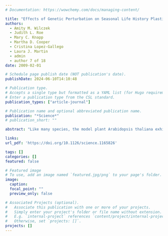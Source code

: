 ```yaml
---
# Documentation: https://wowchemy.com/docs/managing-content/

title: "Effects of Genetic Perturbation on Seasonal Life History Plasticity"
authors: 
  - Amity M. Wilczek
  - Judith L. Roe
  - Mary C. Knapp
  - Martha D. Cooper
  - Cristina Lopez-Gallego
  - Laura J. Martin
  - admin
  - author 7 of 18
date: 2009-02-01

# Schedule page publish date (NOT publication's date).
publishDate: 2024-06-10T14:10:48

# Publication type.
# Accepts a single type but formatted as a YAML list (for Hugo requirements).
# Enter a publication type from the CSL standard.
publication_types: ["article-journal"]

# Publication name and optional abbreviated publication name.
publication: "*Science*"
# publication_short: ""

abstract: "Like many species, the model plant Arabidopsis thaliana exhibits multiple different life histories in natural environments. We grew mutants impaired in different signaling pathways in field experiments across the species' native European range in order to dissect the mechanisms underlying this variation. Unexpectedly, mutational loss at loci implicated in the cold requirement for flowering had little effect on life history except in late-summer cohorts. A genetically informed photothermal model of progression toward flowering explained most of the observed variation and predicted an abrupt transition from autumn flowering to spring flowering in late-summer germinants. Environmental signals control the timing of this transition, creating a critical window of acute sensitivity to genetic and climatic change that may be common for seasonally regulated life history traits."

links:
url_pdf: 'https://doi.org/10.1126/science.1165826'

tags: []
categories: []
featured: false

# Featured image
# To use, add an image named `featured.jpg/png` to your page's folder. 
image:
  caption: 
  focal_point: ""
  preview_only: false

# Associated Projects (optional).
#   Associate this publication with one or more of your projects.
#   Simply enter your project's folder or file name without extension.
#   E.g. `internal-project` references `content/project/internal-project/index.md`.
#   Otherwise, set `projects: []`.
projects: []
---
```


